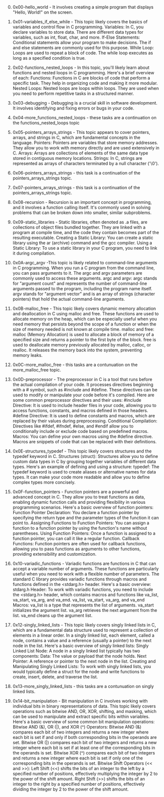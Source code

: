 0. 0x00-hello_world -  It involves creating a simple program that displays "Hello, World!" on the screen. 

1. 0x01-variables_if_else_while - This topic likely covers the basics of variables and control flow in C programming. 
Variables:
In C, you declare variables to store data. There are different data types for variables, such as int, float, char, and more.
If-Else Statements:
Conditional statements allow your program to make decisions. The if and else statements are commonly used for this purpose. 
While Loop:
Loops are used to repeat a block of code. The while loop executes as long as a specified condition is true. 

2. 0x02-functions_nested_loops - In this topic, you'll likely learn about functions and nested loops in C programming. Here's a brief overview of each:
Functions:
Functions in C are blocks of code that perform a specific task. They help in organizing code and making it more modular.
Nested Loops:
Nested loops are loops within loops. They are used when you need to perform repetitive tasks in a structured manner.  

3. 0x03-debugging - Debugging is a crucial skill in software development. It involves identifying and fixing errors or bugs in your code. 

4. 0x04-more_functions_nested_loops - these tasks are a continuation on the functions_nested_loops topic

5. 0x05-pointers_arrays_strings - This topic appears to cover pointers, arrays, and strings in C, which are fundamental concepts in the language.
Pointers:
Pointers are variables that store memory addresses. They allow you to work with memory directly and are used extensively in C.
Arrays:
Arrays are collections of elements of the same data type stored in contiguous memory locations. 
Strings:
In C, strings are represented as arrays of characters terminated by a null character ('\0'). 

6. 0x06-pointers_arrays_strings - this task is a continuation of the pointers_arrays_strings topic.

7. 0x07-pointers_arrays_strings - this task is a continuation of the pointers_arrays_strings topic.

8. 0x08-recursion - Recursion is an important concept in programming, and it involves a function calling itself. It's commonly used in solving problems that can be broken down into smaller, similar subproblems.

9. 0x09-static_libraries - Static libraries, often denoted as .a files, are collections of object files bundled together. They are linked with a program at compile time, and the code they contain becomes part of the resulting executable.
Creating a Static Library:
You can create a static library using the ar (archive) command and the gcc compiler. 
Using a Static Library:
To use a static library in your C program, you need to link it during compilation. 

10. 0x0A-argc_argv -This topic is likely related to command-line arguments in C programming. When you run a C program from the command line, you can pass arguments to it. The argc and argv parameters are commonly used to access these arguments.
argc and argv:
argc stands for "argument count" and represents the number of command-line arguments passed to the program, including the program name itself.
argv stands for "argument vector" and is an array of strings (character pointers) that hold the actual command-line arguments.

11. 0x0B-malloc_free - This topic likely covers dynamic memory allocation and deallocation in C using malloc and free. These functions are used to allocate memory on the heap, which can be especially useful when you need memory that persists beyond the scope of a function or when the size of memory needed is not known at compile time.
malloc and free:
malloc (Memory Allocation) is used to allocate a block of memory of a specified size and returns a pointer to the first byte of the block.
free is used to deallocate memory previously allocated by malloc, calloc, or realloc. It releases the memory back into the system, preventing memory leaks.

12. 0x0C-more_malloc_free - this tasks are a contunuation on the more_malloc_free topic.

13. 0x0D-preprocessor - The preprocessor in C is a tool that runs before the actual compilation of your code. It processes directives beginning with a # symbol, such as #include and #define. These directives can be used to modify or manipulate your code before it's compiled.
Here are some common preprocessor directives and their uses:
#include Directive:
It is used to include header files in your code, allowing you to access functions, constants, and macros defined in those headers.
#define Directive:
It is used to define constants and macros, which are replaced by their values during preprocessing.
Conditional Compilation:
Directives like #ifdef, #ifndef, #else, and #endif allow you to conditionally include or exclude code based on predefined macros.
Macros:
You can define your own macros using the #define directive. Macros are snippets of code that can be replaced with their definitions.

14. 0x0E-structures_typedef - This topic likely covers structures and the typedef keyword in C.
Structures (struct):
Structures allow you to define custom data types in C by grouping together variables of different data types. Here's an example of defining and using a structure:
typedef:
The typedef keyword is used to create aliases or alternative names for data types. It can make your code more readable and allow you to define complex types more concisely. 

15. 0x0F-function_pointers - Function pointers are a powerful and advanced concept in C. They allow you to treat functions as data, enabling dynamic function calls and providing flexibility in various programming scenarios.
Here's a basic overview of function pointers:
Function Pointer Declaration:
You declare a function pointer by specifying the return type and the parameter types of the function it can point to. 
Assigning Functions to Function Pointers:
You can assign a function to a function pointer by using the function's name without parentheses.
Using Function Pointers:
Once a function is assigned to a function pointer, you can call it like a regular function.
Callback Functions:
Function pointers are often used for callback functions, allowing you to pass functions as arguments to other functions, providing extensibility and customization.

16. 0x10-variadic_functions - Variadic functions are functions in C that can accept a variable number of arguments. These functions are particularly useful when you need to work with a flexible number of parameters.
The standard C library provides variadic functions through macros and functions defined in the <stdarg.h> header. Here's a basic overview:
stdarg.h Header:
To work with variadic functions, you need to include the <stdarg.h> header, which contains macros and functions like va_list, va_start, va_arg, and va_end.
va_list, va_start, va_arg, and va_end Macros:
va_list is a type that represents the list of arguments.
va_start initializes the argument list.
va_arg retrieves the next argument from the list.
va_end cleans up the argument list.

17. 0x12-singly_linked_lists - This topic likely covers singly linked lists in C, which are a fundamental data structure used to represent a collection of elements in a linear order. In a singly linked list, each element, called a node, contains a value and a reference (usually a pointer) to the next node in the list.
Here's a basic overview of singly linked lists:
Singly Linked List Node:
A node in a singly linked list typically has two components:
Data: The value or payload that the node holds.
Next Pointer: A reference or pointer to the next node in the list.
Creating and Manipulating Singly Linked Lists:
To work with singly linked lists, you would typically define a struct for the node and write functions to create, insert, delete, and traverse the list.

18. 0x13-more_singly_linked_lists - this tasks are a contunuation on singly linked lists.

19. 0x14-bit_manipulation - Bit manipulation in C involves working with individual bits in binary representations of data. This topic likely covers operations such as bitwise AND, OR, XOR, shifting, and masking, which can be used to manipulate and extract specific bits within variables.
Here's a basic overview of some common bit manipulation operations:
Bitwise AND (&), OR (|), and XOR (^) Operators:
Bitwise AND (&) compares each bit of two integers and returns a new integer where each bit is set if and only if both corresponding bits in the operands are set.
Bitwise OR (|) compares each bit of two integers and returns a new integer where each bit is set if at least one of the corresponding bits in the operands is set.
Bitwise XOR (^) compares each bit of two integers and returns a new integer where each bit is set if only one of the corresponding bits in the operands is set.
Bitwise Shift Operators (<< and >>):
Left Shift (<<) shifts the bits of an integer to the left by a specified number of positions, effectively multiplying the integer by 2 to the power of the shift amount.
Right Shift (>>) shifts the bits of an integer to the right by a specified number of positions, effectively dividing the integer by 2 to the power of the shift amount. 
